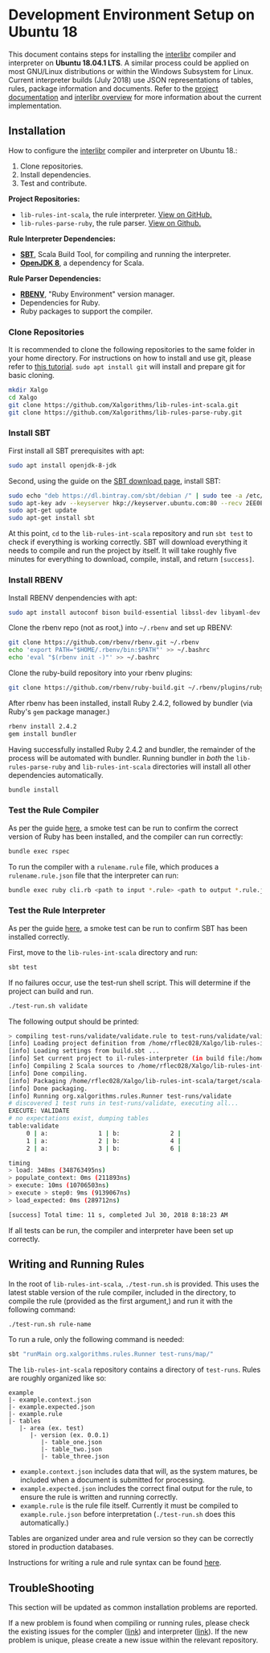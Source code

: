 # Development Environment Setup on Ubuntu 18 

This document contains steps for installing the [interlibr](https://github.com/Xalgorithms/interlibr) compiler and interpreter on **Ubuntu 18.04.1 LTS**. A similar process could be applied on most GNU/Linux distributions or within the Windows Subsystem for Linux. Current interpreter builds (July 2018) use JSON representations of tables, rules, package information and documents. Refer to the [project documentation](https://github.com/xalgorithms/general-documentation) and [interlibr overview](https://github.com/Xalgorithms/interlibr) for more information about the current implementation.

## Installation

How to configure the [interlibr](https://github.com/Xalgorithms/interlibr) compiler and interpreter on Ubuntu 18.:
1. Clone repositories.
2. Install dependencies.
3. Test and contribute.

**Project Repositories:**
- `lib-rules-int-scala`, the rule interpreter. [View on GitHub.](https://github.com/Xalgorithms/lib-rules-int-scala)
- `lib-rules-parse-ruby`, the rule parser. [View on Github.](https://github.com/Xalgorithms/lib-rules-parse-ruby)

**Rule Interpreter Dependencies:**
- [**SBT**](https://www.scala-sbt.org/), Scala Build Tool, for compiling and running the interpreter.
- [**OpenJDK 8**](http://openjdk.java.net/), a dependency for Scala.

**Rule Parser Dependencies:**
- [**RBENV**](https://github.com/rbenv/rbenv), "Ruby Environment" version manager.
- Dependencies for Ruby.
- Ruby packages to support the compiler.

### Clone Repositories 

It is recommended to clone the following repositories to the same folder in your home directory. For instructions on how to install and use git, please refer to [this tutorial](https://guides.github.com/introduction/git-handbook/). `sudo apt install git` will install and prepare git for basic cloning.

```bash
mkdir Xalgo
cd Xalgo
git clone https://github.com/Xalgorithms/lib-rules-int-scala.git
git clone https://github.com/Xalgorithms/lib-rules-parse-ruby.git
```

### Install SBT

First install all SBT prerequisites with apt:
```bash
sudo apt install openjdk-8-jdk
```

Second, using the guide on the [SBT download page](https://www.scala-sbt.org/download.html), install SBT:
```bash
sudo echo "deb https://dl.bintray.com/sbt/debian /" | sudo tee -a /etc/apt/sources.list.d/sbt.list
sudo apt-key adv --keyserver hkp://keyserver.ubuntu.com:80 --recv 2EE0EA64E40A89B84B2DF73499E82A75642AC823
sudo apt-get update
sudo apt-get install sbt
```
At this point, `cd` to the `lib-rules-int-scala` repository and run `sbt test` to check if everything is working correctly. SBT will download everything it needs to compile and run the project by itself. It will take roughly five minutes for everything to download, compile, install, and return `[success]`. 

### Install RBENV

Install RBENV denpendencies with apt:
```bash
sudo apt install autoconf bison build-essential libssl-dev libyaml-dev libreadline6-dev zlib1g-dev libncurses5-dev libffi-dev libgdbm5 libgdbm-dev
```

Clone the rbenv repo (not as root,) into `~/.rbenv` and set up RBENV:
```bash
git clone https://github.com/rbenv/rbenv.git ~/.rbenv
echo 'export PATH="$HOME/.rbenv/bin:$PATH"' >> ~/.bashrc
echo 'eval "$(rbenv init -)"' >> ~/.bashrc
```

Clone the ruby-build repository into your rbenv plugins:
```bash
git clone https://github.com/rbenv/ruby-build.git ~/.rbenv/plugins/ruby-build
```

After rbenv has been installed, install Ruby 2.4.2, followed by bundler (via Ruby's `gem` package manager.)
```sh
rbenv install 2.4.2
gem install bundler
```

Having successfully installed Ruby 2.4.2 and bundler, the remainder of the process will be automated with bundler. Running bundler in *both* the `lib-rules-parse-ruby` and `lib-rules-int-scala` directories will install all other dependencies automatically.
```sh
bundle install
```


### Test the Rule Compiler

As per the guide [here](https://github.com/xalgorithms/lib-rules-parse-ruby), a smoke test can be run to confirm the correct version of Ruby has been installed, and the compiler can run correctly: 

```sh
bundle exec rspec
```

To run the compiler with a `rulename.rule` file, which produces a `rulename.rule.json` file that the interpreter can run:
```bash
bundle exec ruby cli.rb <path to input *.rule> <path to output *.rule.json > 
```

### Test the Rule Interpreter

As per the guide [here](https://github.com/xalgorithms/lib-rules-int-scala), a smoke test can be run to confirm SBT has been installed correctly. 

First, move to the `lib-rules-int-scala` directory and run:
```bash
sbt test
```

If no failures occur, use the test-run shell script. This will determine if the project can build and run.

```bash
./test-run.sh validate
```

The following output should be printed:

```bash
> compiling test-runs/validate/validate.rule to test-runs/validate/validate.rule.json
[info] Loading project definition from /home/rflec028/Xalgo/lib-rules-int-scala/project
[info] Loading settings from build.sbt ...
[info] Set current project to il-rules-interpreter (in build file:/home/rflec028/Xalgo/lib-rules-int-scala/)
[info] Compiling 2 Scala sources to /home/rflec028/Xalgo/lib-rules-int-scala/target/scala-2.12/classes ...
[info] Done compiling.
[info] Packaging /home/rflec028/Xalgo/lib-rules-int-scala/target/scala-2.12/il-rules-interpreter_2.12-0.0.5.jar ...
[info] Done packaging.
[info] Running org.xalgorithms.rules.Runner test-runs/validate
# discovered 1 test runs in test-runs/validate, executing all...
EXECUTE: VALIDATE
# no expectations exist, dumping tables
table:validate
     0 | a:              1 | b:              2 |
     1 | a:              2 | b:              4 |
     2 | a:              3 | b:              6 |

timing
> load: 348ms (348763495ns)
> populate_context: 0ms (211893ns)
> execute: 10ms (10706503ns)
> execute > step0: 9ms (9139067ns)
> load_expected: 0ms (289712ns)

[success] Total time: 11 s, completed Jul 30, 2018 8:18:23 AM
```

If all tests can be run, the compiler and interpreter have been set up correctly.

## Writing and Running Rules

In the root of `lib-rules-int-scala`, `./test-run.sh` is provided. This uses the latest stable version of the rule compiler, included in the directory, to compile the rule (provided as the first argument,) and run it with the following command:

```bash
./test-run.sh rule-name 
```

To run a rule, only the following command is needed:
```bash
sbt "runMain org.xalgorithms.rules.Runner test-runs/map/"
```

The `lib-rules-int-scala` repository contains a directory of `test-runs`. Rules are roughly organized like so:

```
example
|- example.context.json
|- example.expected.json
|- example.rule
|- tables
   |- area (ex. test)
      |- version (ex. 0.0.1)
         |- table_one.json 
         |- table_two.json 
         |- table_three.json 
```

* `example.context.json` includes data that will, as the system matures, be included when a document is submitted for processing.
* `example.expected.json` includes the correct final output for the rule, to ensure the rule is written and running correctly.
* `example.rule` is the rule file itself. Currently it must be compiled to `example.rule.json` before interpretation (`./test-run.sh` does this automatically.)

Tables are organized under area and rule version so they can be correctly stored in production databases. 

Instructions for writing a rule and rule syntax can be found [here](https://github.com/xalgorithms/general-documentation).

## TroubleShooting

This section will be updated as common installation problems are reported.

If a new problem is found when compiling or running rules, please check the existing issues for the compler ([link](https://github.com/Xalgorithms/lib-rules-int-scala)) and interpreter ([link](https://github.com/Xalgorithms/lib-rules-parse-ruby)). If the new problem is unique, please create a new issue within the relevant repository.
